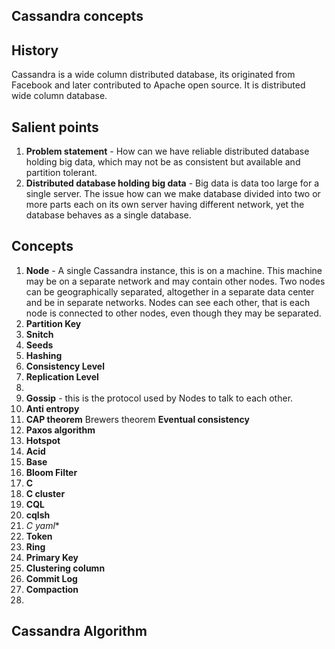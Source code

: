 ## Cassandra concepts

## History
Cassandra is a wide column distributed database, its originated from Facebook and later contributed to Apache open source.  It is distributed wide column database. 

## Salient points
1. **Problem statement** - How can we have  reliable distributed database holding big data, which may not be as consistent but available and partition tolerant. 
2. **Distributed database holding big data** - Big data is data too large for a single server. The issue how can we make database divided into two or more parts each on its own server having different network, yet the database behaves as a single database. 

## Concepts 
1. **Node** - A single Cassandra instance, this is on a machine. This machine may be on a separate  network and may contain other nodes. Two nodes can be geographically separated, altogether in a separate data center and be in separate networks. Nodes can see each other, that is each node is connected to other nodes, even though they may be separated.  
2. **Partition Key**
3. **Snitch**
4. **Seeds**
5. **Hashing**
6. **Consistency Level**
7. **Replication Level**
8. 
9. **Gossip** - this is the protocol used by Nodes to talk to each other.
10. **Anti entropy**
11. **CAP theorem** Brewers theorem **Eventual consistency**
12. **Paxos algorithm**
13. **Hotspot**
14. **Acid**
15. **Base**
16. **Bloom Filter**
17. **C**
18. **C cluster**
19. **CQL**
20. **cqlsh**
21. **C* yaml**
22. **Token**
23. **Ring**
24. **Primary Key**
25. **Clustering column**
26. **Commit Log**
27. **Compaction**
28. 

## Cassandra Algorithm
<!--stackedit_data:
eyJoaXN0b3J5IjpbMTEyMjg4MTc4NCwtNzMwNDc3Mzc4LDE1Mz
UyMTI3NDksNjE3ODk0Njk2LC0xNjQzMDU5NDUxXX0=
-->